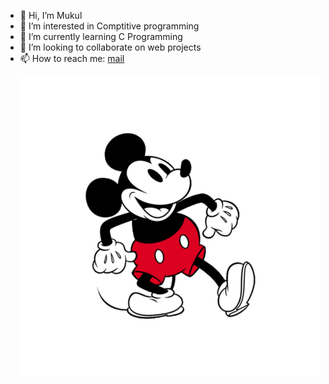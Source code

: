 - 👋 Hi, I’m Mukul
- 👀 I’m interested in Comptitive programming
- 🌱 I’m currently learning C Programming
- 💞️ I’m looking to collaborate on web projects
- 📫 How to reach me:  <a href="mailto: mukuldeep63@gmail.com">mail</a>
 <img src="https://github.com/muKul0099/muKul0099/blob/main/giphy.gif" align=right>

<!---
muKul0099/muKul0099 is a ✨ special ✨ repository because its `README.md` (this file) appears on your GitHub profile.
You can click the Preview link to take a look at your changes.
--->
